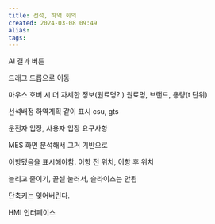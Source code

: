 ```yaml
---
title: 선석, 하역 회의
created: 2024-03-08 09:49
alias:
tags:
---
```

AI 결과 버튼

드래그 드롭으로 이동

마우스 호버 시 더 자세한 정보(원료명? )
원료명, 브랜드, 용량(t 단위)

선석배정 하역계획 같이 표시 csu, gts

운전자 입장, 사용자 입장 요구사항

MES 화면 분석해서 그거 기반으로

이항됐음을 표시해야함. 이항 전 위치, 이항 후 위치

늘리고 줄이기, 끝셀 눌러서, 슬라이스는 안됨

단축키는 잊어버린다.

HMI 인터페이스


